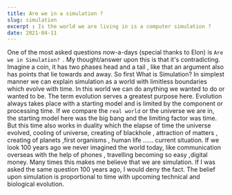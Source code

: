 ```yaml
---
title: Are we in a simulation ?
slug: simulation
excerpt : Is the world we are living in is a computer simulation ?
date: 2021-04-11
---
```



      
One of the most asked questions now-a-days (special thanks to Elon) is `Are we in Simulation? `. My thought/answer upon this is that it's contradicting. Imagine a coin, it has two phases head and a tail , like that an argument also has points that lie towards and away. 
So first What is Simulation?
In simplest manner we can explain simulation as a world with limitless boundaries which evolve with time. In this world we can do anything we wanted to do or wanted to be.
The term evolution serves a greatest purpose here. Evolution always takes place with a starting model and is limited by the component or processing time. If we compare the `real world` or the universe we are in, the starting model here was the big bang and the limiting factor was time. But this time also works in duality which the elapse of time the universe evolved, cooling of universe, creating of blackhole , attraction of matters , creating of planets ,first organisms , human life …… current situation. If we look 100 years ago we never imagined the world today, like communication overseas with the help of phones , travelling becoming so easy ,digital money. Many times this makes me believe that we are simulation. If I was asked the same question 100 years ago, I would deny the fact. The belief upon simulation is proportional to time with upcoming technical and biological evolution.